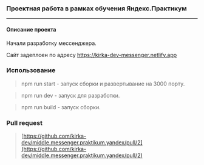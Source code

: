 ### Проектная работа в рамках обучения Яндекс.Практикум
------------
#### Описание проекта
Начали разработку мессенджера.

Сайт задеплоен по адресу https://kirka-dev-messenger.netlify.app

### Использование
>npm run start - запуск сборки и развертывание на 3000 порту.

>npm run dev - запуск для разработки.

>npm run build - запуск сборки.

### Pull request
>[https://github.com/kirka-dev/middle.messenger.praktikum.yandex/pull/2](https://github.com/kirka-dev/middle.messenger.praktikum.yandex/pull/2)
